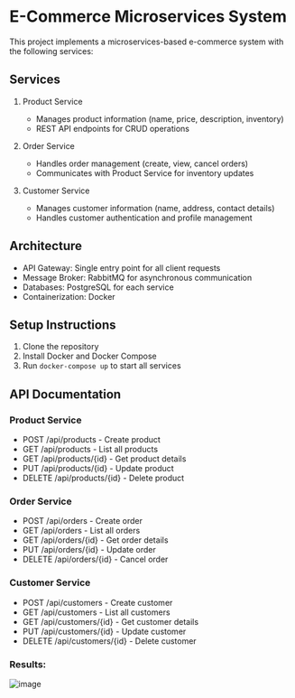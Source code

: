 # E-Commerce Microservices System

This project implements a microservices-based e-commerce system with the following services:

## Services

1. Product Service

   - Manages product information (name, price, description, inventory)
   - REST API endpoints for CRUD operations

2. Order Service

   - Handles order management (create, view, cancel orders)
   - Communicates with Product Service for inventory updates

3. Customer Service
   - Manages customer information (name, address, contact details)
   - Handles customer authentication and profile management

## Architecture

- API Gateway: Single entry point for all client requests
- Message Broker: RabbitMQ for asynchronous communication
- Databases: PostgreSQL for each service
- Containerization: Docker

## Setup Instructions

1. Clone the repository
2. Install Docker and Docker Compose
3. Run `docker-compose up` to start all services

## API Documentation

### Product Service

- POST /api/products - Create product
- GET /api/products - List all products
- GET /api/products/{id} - Get product details
- PUT /api/products/{id} - Update product
- DELETE /api/products/{id} - Delete product

### Order Service

- POST /api/orders - Create order
- GET /api/orders - List all orders
- GET /api/orders/{id} - Get order details
- PUT /api/orders/{id} - Update order
- DELETE /api/orders/{id} - Cancel order

### Customer Service

- POST /api/customers - Create customer
- GET /api/customers - List all customers
- GET /api/customers/{id} - Get customer details
- PUT /api/customers/{id} - Update customer
- DELETE /api/customers/{id} - Delete customer

### Results:
![image](https://github.com/user-attachments/assets/df91bea8-0805-454e-b8d9-41bc5b094935)


